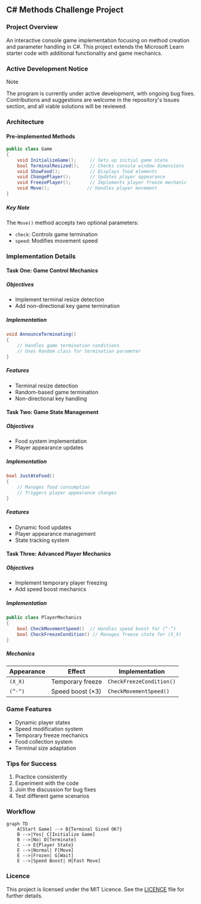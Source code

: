 ## C# Methods Challenge Project

### Project Overview
An interactive console game implementation focusing on method creation and parameter handling in C#. This project extends the Microsoft Learn starter code with additional functionality and game mechanics.

### Active Development Notice
> [!NOTE]
> The program is currently under active development, with ongoing bug fixes. Contributions and suggestions are welcome in the repository's Issues section, and all viable solutions will be reviewed.

### Architecture

#### Pre-implemented Methods
```csharp
public class Game
{
    void InitializeGame();     // Sets up initial game state
    bool TerminalResized();    // Checks console window dimensions
    void ShowFood();           // Displays food elements
    void ChangePlayer();       // Updates player appearance
    void FreezePlayer();       // Implements player freeze mechanic
    void Move();              // Handles player movement
}
```

##### Key Note
The `Move()` method accepts two optional parameters:
- `check`: Controls game termination
- `speed`: Modifies movement speed

### Implementation Details

#### Task One: Game Control Mechanics
##### Objectives
- Implement terminal resize detection
- Add non-directional key game termination

##### Implementation
```csharp
void AnnounceTerminating()
{
    // Handles game termination conditions
    // Uses Random class for termination parameter
}
```

##### Features
- Terminal resize detection
- Random-based game termination
- Non-directional key handling

#### Task Two: Game State Management
##### Objectives
- Food system implementation
- Player appearance updates

##### Implementation
```csharp
bool JustAteFood()
{
    // Manages food consumption
    // Triggers player appearance changes
}
```

##### Features
- Dynamic food updates
- Player appearance management
- State tracking system

#### Task Three: Advanced Player Mechanics
##### Objectives
- Implement temporary player freezing
- Add speed boost mechanics

##### Implementation
```csharp
public class PlayerMechanics
{
    bool CheckMovementSpeed()  // Handles speed boost for (^-^)
    bool CheckFreezeCondition() // Manages freeze state for (X_X)
}
```

##### Mechanics
| Appearance | Effect | Implementation |
|------------|--------|----------------|
| `(X_X)`    | Temporary freeze | `CheckFreezeCondition()` |
| `(^-^)`    | Speed boost (×3) | `CheckMovementSpeed()` |

### Game Features
- Dynamic player states
- Speed modification system
- Temporary freeze mechanics
- Food collection system
- Terminal size adaptation

### Tips for Success
1. Practice consistently
2. Experiment with the code
3. Join the discussion for bug fixes
4. Test different game scenarios

### Workflow
```mermaid
graph TD
    A[Start Game] --> B{Terminal Sized OK?}
    B -->|Yes| C[Initialize Game]
    B -->|No| D[Terminate]
    C --> E{Player State}
    E -->|Normal| F[Move]
    E -->|Frozen| G[Wait]
    E -->|Speed Boost| H[Fast Move]
```

### Licence
This project is licensed under the MIT Licence. See the [LICENCE](./LICENSE) file for further details.
